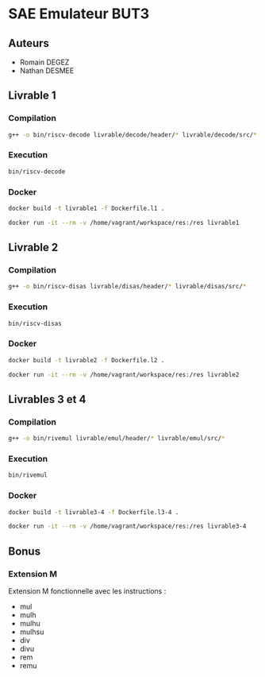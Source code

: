 # SAE Emulateur BUT3

## Auteurs 

- Romain DEGEZ
- Nathan DESMEE

## Livrable 1

### Compilation

```bash
g++ -o bin/riscv-decode livrable/decode/header/* livrable/decode/src/*
```

### Execution

```bash
bin/riscv-decode
```

### Docker

```bash
docker build -t livrable1 -f Dockerfile.l1 .
```

```bash
docker run -it --rm -v /home/vagrant/workspace/res:/res livrable1
```

## Livrable 2

### Compilation

```bash
g++ -o bin/riscv-disas livrable/disas/header/* livrable/disas/src/*
```

### Execution

```bash
bin/riscv-disas
```

### Docker

```bash
docker build -t livrable2 -f Dockerfile.l2 .
```

```bash
docker run -it --rm -v /home/vagrant/workspace/res:/res livrable2
```

## Livrables 3 et 4

### Compilation

```bash
g++ -o bin/rivemul livrable/emul/header/* livrable/emul/src/*
```

### Execution

```bash
bin/rivemul
```

### Docker

```bash
docker build -t livrable3-4 -f Dockerfile.l3-4 .
```

```bash
docker run -it --rm -v /home/vagrant/workspace/res:/res livrable3-4
```

## Bonus

### Extension M

 Extension M fonctionnelle avec les instructions :
- mul
- mulh
- mulhu
- mulhsu
- div
- divu
- rem
- remu